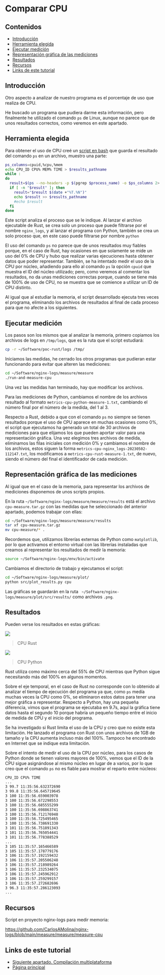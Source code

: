 # Comparar CPU

## Contenidos

- [Introducción](#introducción)
- [Herramienta elegida](#herramienta-elegida)
- [Ejecutar medición](#ejecutar-medición)
- [Representación gráfica de las mediciones](#representación-gráfica-de-las-mediciones)
- [Resultados](#resultados)
- [Recursos](#recursos)
- [Links de este tutorial](#links-de-este-tutorial)

## Introducción

Otro aspecto a analizar de nuestro programa es el porcentaje de uso que realiza de CPU.

He buscado un programa que pudiera darme esta información, pero finalmente he utilizado el comando `ps` de Linux, aunque no parece que de unos resultados correctos, como veremos en este apartado.

## Herramienta elegida

Para obtener el uso de CPU creé un [script en bash](https://github.com/CarlosAMolina/nginx-logs/blob/main/measure/measure/measure-cpu) que guarda el resultado del comando `ps` en un archivo, muestro una parte:

```bash
ps_columns=cpuid,%cpu,%mem
echo CPU_ID CPU% MEM% TIME > $results_pathname
while :
do
  result=$(ps --no-headers -p $(pgrep $process_name) -o $ps_columns 2> /dev/null)
  if [ -n "$result" ]; then
    result="$result $(date +"%T.%N")"
    echo $result >> $results_pathname
    #echo $result
  fi
done
```

Este script analiza el proceso que se le indique. Al lanzar el archivo ejecutable de Rust, se crea solo un proceso que puede filtrarse por el nombre `nginx_logs`, y al lanzar el programa con Python, también se crea un solo proceso que, en este caso puede filtrarse por nombre `python`

El uso del comando `ps` no parece que de unos resultados muy fiables porque, en el caso de Rust, hay ocasiones en que solamente se mide un uso del 0% de CPU y hubo que realizar varias ejecuciones hasta obtener datos que poder representar. También, se ha intentado medir el uso de la CPU por núcleo, añadiendo para ello al comando `ps` la opción `cpuid` que muestra el ID del núcleo utilizado; pero, como veremos al comentar los resultados, no da unas mediciones correctas porque, cuando se tiene más de 100% de uso de CPU, no se muestra que se comience a utilizar un ID de CPU distinto.

Al igual que al estudiar la memoria, el script desarrollado ejecuta tres veces el programa, eliminando los archivos de resultados al final de cada proceso para que no afecte a los siguientes.

## Ejecutar medición

Los pasos son los mismos que al analizar la memoria, primero copiamos los archivos de logs en `/tmp/logs`, que es la ruta que el script estudiará:

```bash
cp -r ~/Software/poc-rust/logs /tmp/
```

Iniciamos las medidas, he cerrado los otros programas que pudieran estar funcionando para evitar que alteren las mediciones:

```bash
cd ~/Software/nginx-logs/measure/measure
./run-and-measure-cpu
```

Una vez las medidas han terminado, hay que modificar los archivos.

Para las mediciones de Python, cambiamos el nombre de los archivos resultado al formato `metrics-cpu-python-measure-1.txt`, cambiando el número final por el número de la medida, del 1 al 3.

Respecto a Rust, debido a que con el comando `ps` no siempre se tienen resultados porque el uso de CPU aparece en muchas ocasiones como 0%, el script que ejecutamos ha generado un total de 30 archivos de mediciones para que elijamos los que pueden aportar valor para una representación gráfica. Una vez elegimos tres archivos de medida, eliminamos las filas iniciales con medición 0% y cambiamos el nombre de los archivos, estos siguen la forma `metrics-cpu-nginx_logs-20230502-112147.txt`, los modificamos a `metrics-cpu-rust-measure-1.txt`, de nuevo, siendo el número del final el identificador de cada medición.

## Representación gráfica de las mediciones

Al igual que en el caso de la memoria, para representar los archivos de mediciones disponemos de unos scripts propios.

En la ruta `~/Software/nginx-logs/measure/measure/results` está el archivo `cpu-measure.tar.gz` con las medidas que he seleccionado del anterior apartado, podemos trabajar con ellas:

```bash
cd ~/Software/nginx-logs/measure/measure/results
tar xf cpu-measure.tar.gz
mv cpu-measure/* .
```

Recordemos que, utilizamos librerías externas de Python como `matplotlib`, por lo que activamos el entorno virtual con las librerías instaladas que creamos al representar los resultados de medir la memoria:

```bash
source ~/Software/nginx-logs/env/bin/activate
```

Cambiamos el directorio de trabajo y ejecutamos el script:

```bash
cd ~/Software/nginx-logs/measure/plot/
python src/plot_results.py cpu
```

Las gráficas se guardarán en la ruta ` ~/Software/nginx-logs/measure/plot/src/results/` como archivos `.png`.

## Resultados

Pueden verse los resultados en estas gráficas:

![](metrics-cpu-rust.png)

> CPU Rust

![](metrics-cpu-python.png)

> CPU Python

Rust utiliza como máximo cerca del 55% de CPU mientras que Python sigue necesitando más del 100% en algunos momentos.

Sobre el eje temporal, en el caso de Rust no corresponde con lo obtenido al analizar el tiempo de ejecución del programa ya que, como `ps` medía muchas veces la CPU como 0%, se eliminaron estos datos para tener una mejor gráfica a representar. Respecto a Python, hay una pequeña diferencia, vimos que el programa se ejecutaba en 9.7s, aquí la gráfica tiene datos hasta el segundo 10 porque habría un pequeño tiempo entre el inicio de medida de CPU y el inicio del programa.

Se ha investigado si Rust limita el uso de la CPU y creo que no existe esta limitación. He lanzado el programa con Rust con unos archivos de 1GB de tamaño y la CPU aumenta incluso más del 100%. Tampoco he encontrado en Internet que se indique esta limitación.

Sobre el intento de medir el uso de la CPU por núcleo, para los casos de Python donde se tienen valores mayores de 100%, vemos que el ID de la CPU sigue asignándose al mismo núcleo en lugar de a varios, por lo que creo que el comando `ps` no es fiable para mostrar el reparto entre núcleos:

```bash
CPU_ID CPU% TIME
...
3 99.7 11:35:56.632372690
3 99.8 11:35:56.645719645
3 100 11:35:56.659003978
3 100 11:35:56.672298553
3 100 11:35:56.685555299
3 100 11:35:56.698863741
3 100 11:35:56.712176948
3 100 11:35:56.725495465
3 100 11:35:56.738691330
3 101 11:35:56.751891343
3 101 11:35:56.765054441
3 101 11:35:56.778388529
...
3 105 11:35:57.165466589
3 105 11:35:57.178779176
3 106 11:35:57.192159432
3 106 11:35:57.205506248
3 106 11:35:57.218989264
3 106 11:35:57.232534075
3 106 11:35:57.245962912
3 106 11:35:57.259299157
3 106 11:35:57.272682696
3 96.3 11:35:57.286123093
...
```

## Recursos 

Script en proyecto nginx-logs para medir memoria:

<https://github.com/CarlosAMolina/nginx-logs/blob/main/measure/measure/measure-cpu>

## Links de este tutorial

- [Siguiente apartado. Compilación multiplataforma](11-cross-compilation.html)
- [Página principal](introduction.html)

